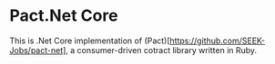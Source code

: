 # Pact.Net Core
This is .Net Core implementation of (Pact)[https://github.com/SEEK-Jobs/pact-net], a consumer-driven cotract library written in Ruby.
